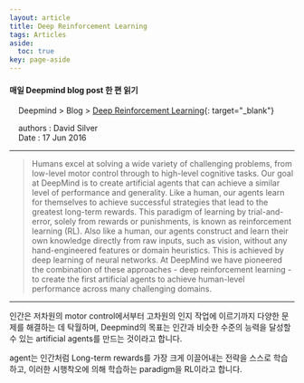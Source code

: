 ```yaml
---
layout: article
title: Deep Reinforcement Learning
tags: Articles
aside:
  toc: true
key: page-aside
---
```


#### 매일 Deepmind blog post 한 편 읽기

&nbsp;&nbsp;&nbsp;&nbsp;Deepmind > Blog > [Deep Reinforcement Learning](https://deepmind.com/blog/article/deep-reinforcement-learning){: target="_blank"}

&nbsp;&nbsp;&nbsp;&nbsp;authors : David Silver
<br/>
&nbsp;&nbsp;&nbsp;&nbsp;Date : 17 Jun 2016

---

>Humans excel at solving a wide variety of challenging problems, from low-level motor control through to high-level cognitive tasks. Our goal at DeepMind is to create artificial agents that can achieve a similar level of performance and generality. Like a human, our agents learn for themselves to achieve successful strategies that lead to the greatest long-term rewards. This paradigm of learning by trial-and-error, solely from rewards or punishments, is known as reinforcement learning (RL). Also like a human, our agents construct and learn their own knowledge directly from raw inputs, such as vision, without any hand-engineered features or domain heuristics. This is achieved by deep learning of neural networks. At DeepMind we have pioneered the combination of these approaches - deep reinforcement learning - to create the first artificial agents to achieve human-level performance across many challenging domains.

---

인간은 저차원의 motor control에서부터 고차원의 인지 작업에 이르기까지 다양한 문제를 해결하는 데 탁월하며, Deepmind의 목표는 인간과 비슷한 수준의 능력을 달성할 수 있는 artificial agents를 만드는 것이라고 합니다.
<br/>

agent는 인간처럼 Long-term rewards를 가장 크게 이끌어내는 전략을 스스로 학습하고, 이러한 시행착오에 의해 학습하는 paradigm을 RL이라고 합니다.

<br/>
